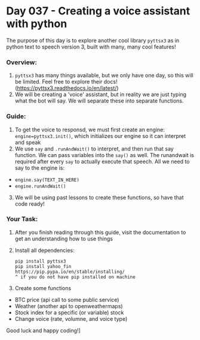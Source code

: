 # Day 037 - Creating a voice assistant with python

The purpose of this day is to explore another cool library `pyttsx3` as in python text to speech version 3, built with many, many cool features!

### Overview:

1. `pyttsx3` has many things available, but we only have one day, so this will be limited. Feel free to explore their docs! (https://pyttsx3.readthedocs.io/en/latest/)
2. We will be creating a 'voice' assistant, but in reality we are just typing what the bot will say. We will separate these into separate functions.



### Guide:

1. To get the voice to responsd, we must first create an engine: `engine=pyttsx3.init()`, which initializes our engine so it can interpret and speak
2. We use `say` and `.runAndWait()` to interpret, and then run that say function. We can pass variables into the `say()` as well. The runandwait is required after every `say` to actually execute that speech. All we need to say to the engine is:
* `engine.say(TEXT_IN_HERE)`
* `engine.runAndWait()`
3. We will be using past lessons to create these functions, so have that code ready!


### Your Task:

1. After you finish reading through this guide, visit the documentation to get an understanding how to use things

2. Install all dependencies:
    ```
    pip install pyttsx3
    pip install yahoo_fin
    https://pip.pypa.io/en/stable/installing/
    ^ if you do not have pip installed on machine
    ```

3. Create some functions
* BTC price (api call to some public service)
* Weather (another api to openweathermaps)
* Stock index for a specific (or variable) stock
* Change voice (rate, volumne, and voice type)


Good luck and happy coding!]